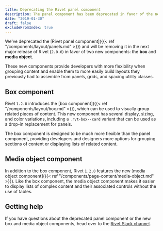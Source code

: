 ```yaml
---
title: Deprecating the Rivet panel component
description: The panel component has been deprecated in favor of the new box and media object components.
date: "2019-01-30"
draft: false
excludeFromIndex: true
---
```

We've deprecated the [Rivet panel component]({{< ref "/components/layout/panels.md" >}}) and will be removing it in the next major release of Rivet (`2.0.0`) in favor of two new components: the **box** and **media object**.

These new components provide developers with more flexibility when grouping content and enable them to more easily build layouts they previously had to assemble from panels, grids, and spacing utility classes.

## Box component
Rivet `1.2.0` introduces the [box component]({{< ref "/components/layout/box.md" >}}), which can be used to visually group related pieces of content. This new component has several display, sizing, and color variations, including a `.rvt-box--card` variant that can be used as a drop-in replacement for panels.

The box component is designed to be much more flexible than the panel component, providing developers and designers more options for grouping sections of content or displaying lists of related content.

## Media object component
In addition to the box component, Rivet `1.2.0` features the new [media object component]({{< ref "/components/page-content/media-object.md" >}}). Like the box component, the media object component makes it easier to display lists of complex content and their associated controls without the use of tables.

## Getting help
If you have questions about the deprecated panel component or the new box and media object components, head over to the [Rivet Slack channel](https://iuwebcommunity.slack.com/messages/rivet).
